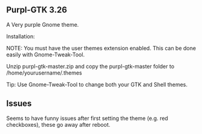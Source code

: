 Purpl-GTK 3.26
---------------

A Very purple Gnome theme.

Installation:

NOTE: You must have the user themes extension enabled. This can be done easily with Gnome-Tweak-Tool.

Unzip purpl-gtk-master.zip and copy the purpl-gtk-master folder to /home/yourusername/.themes

Tip: Use Gnome-Tweak-Tool to change both your GTK and Shell themes.

Issues
------------
Seems to have funny issues after first setting the theme (e.g. red checkboxes), these go away after reboot.

